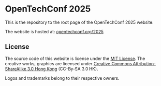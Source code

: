 # OpenTechConf 2025

This is the repository to the root page of the OpenTechConf
2025 website.

The website is hosted at: [opentechconf.org/2025](https://opentechconf.org/2025)

## License

The source code of this website is license under the
[MIT License][mit-license]. The creative works, graphics
are licensed under [Creative Commons Attribution-ShareAlike
3.0 Hong Kong][cc-by-sa] (CC-By-SA 3.0 HK).

Logos and trademarks belong to their respective owners.

[cc-by-sa]: https://creativecommons.org/licenses/by-sa/3.0/hk/
[mit-license]: LICENSE.md
